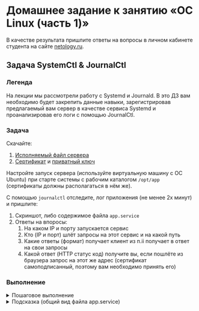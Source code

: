# Домашнее задание к занятию «ОС Linux (часть 1)»

В качестве результата пришлите ответы на вопросы в личном кабинете студента на сайте [netology.ru](https://netology.ru).

## Задача SystemCtl & JournalCtl

### Легенда

На лекции мы рассмотрели работу с Systemd и Journald. В это ДЗ вам необходимо будет закрепить данные навыки, зарегистрировав предлагаемый вам сервер в качестве сервиса Systemd и проанализировав его логи с помощью JournalCtl.

### Задача

Скачайте:
1. [Исполняемый файл сервера](assets/server.bin)
1. [Сертификат](assets/certificate.pem) и [приватный ключ](assets/key.pem)

Настройте запуск сервера (используйте виртуальную машину с ОС Ubuntu) при старте системы с рабочим каталогом `/opt/app` (сертификаты должны располагаться в нём же).

С помощью `journalctl` отследите, лог приложения (не менее 2х минут) и пришлите:
1. Скриншот, либо содержимое файла `app.service`
1. Ответы на впоросы:
    1. На каком IP и порту запускается сервис
    1. Кто (IP и порт) шлёт запросы на этот сервис и на какой путь
    1. Какие ответы (формат) получает клиент из п.ii получает в ответ на свои запросы
    1. Какой ответ (HTTP статус код) получите вы, если пошлёте из браузера запрос на этот же адрес (сертификат самоподписанный, поэтому вам необходимо принять его)

### Выполнение

<details>
<summary>Пошаговое выполнение</summary>

1. Исполняемый файл сервера поместите в каталог `/opt/app` (при необходимости создайте его командой `sudo mkdir -p /opt/app`)
1. Установите права на исполнение на файл сервера командой: `sudo chmod +x /opt/app/server.bin`
1. Разместите сертификаты в каталоге `/opt/app` (необходимо их скопировать в этот каталог)
1. Настройте сервис Systemd под именем `app.service` (файл `/etc/systemd/system/app.service`) таким образом, чтобы:
    * сервис запускался при старте системы (после `network.target` и `auditd.service`)
    * сервис перезапускался при ошибке (`on-failure`)
    * рабочий каталог сервиса был равен `/opt/app`
1. Запустите сервис командой `sudo systemctl start app.service`
1. Удостоверьтесь, что сервис запустился командой `sudo systemctl status app.service`
1. Подождите несколько минут
1. Посмотрите журналы сервиса командой `sudo journalctl -u app.service`
1. Включите сервис в "автозагрузку" командой `sudo systemctl enable app.service`
1. Удостоверьтесь, что после перезагрузки ОС сервис автоматически запускается с помощью команды `sudo systemctl status app.service`
</details>

<details>
<summary>Подсказка (общий вид файла app.service)</summary>

```
[Unit]
Description=...
After=...

[Service]
ExecStart=...

[Install]
WantedBy=...
```
</details>
